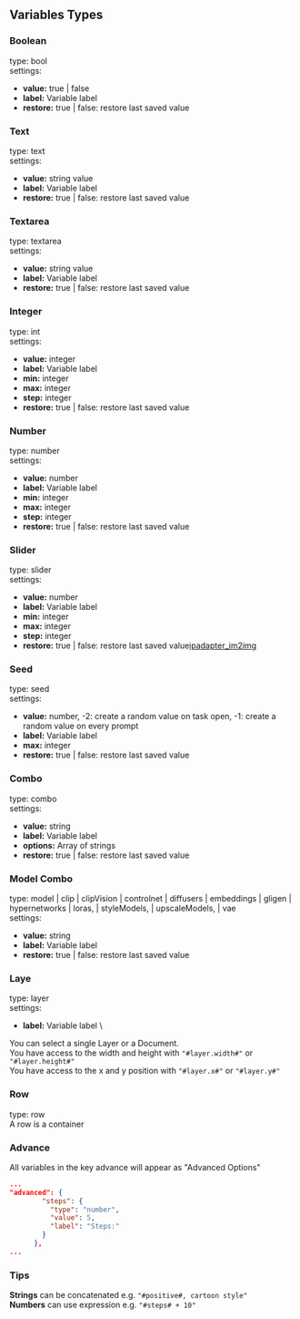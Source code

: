 ## Variables Types

### Boolean
type: bool \
settings: 
- **value:** true | false
- **label:** Variable label
- **restore:** true | false: restore last saved value

### Text
type: text \
settings:
- **value:** string value
- **label:** Variable label
- **restore:** true | false: restore last saved value

### Textarea
type: textarea \
settings:
- **value:** string value
- **label:** Variable label
- **restore:** true | false: restore last saved value

### Integer
type: int \
settings:
- **value:** integer
- **label:** Variable label
- **min:** integer
- **max:** integer
- **step:** integer
- **restore:** true | false: restore last saved value

### Number
type: number \
settings:
- **value:** number
- **label:** Variable label
- **min:** integer
- **max:** integer
- **step:** integer
- **restore:** true | false: restore last saved value

### Slider
type: slider \
settings:
- **value:** number
- **label:** Variable label
- **min:** integer
- **max:** integer
- **step:** integer
- **restore:** true | false: restore last saved value[ipadapter_im2img](..%2Fplugin%2Ftasks%2Fipadapter%2Fipadapter_im2img)

### Seed
type: seed \
settings:
- **value:** number, -2: create a random value on task open, -1: create a random value on every prompt
- **label:** Variable label
- **max:** integer
- **restore:** true | false: restore last saved value

### Combo
type: combo \
settings:
- **value:** string
- **label:** Variable label
- **options:** Array of strings
- **restore:** true | false: restore last saved value

### Model Combo
type: model | clip | clipVision | controlnet | diffusers | embeddings | gligen | hypernetworks | loras, | styleModels, | upscaleModels, | vae \
settings: 
- **value:** string
- **label:** Variable label
- **restore:** true | false: restore last saved value

### Laye
type: layer \
settings:
- **label:** Variable label \

You can select a single Layer or a Document. \
You have access to the width and height with `"#layer.width#"` or `"#layer.height#"` \
You have access to the x and y position with `"#layer.x#"` or `"#layer.y#"`

### Row
type: row \
A row is a container

### Advance
All variables in the key advance will appear as "Advanced Options"

```json
...
"advanced": {
        "steps": {
          "type": "number",
          "value": 5,
          "label": "Steps:"
        }
      },
...
```

### Tips
**Strings** can be concatenated e.g. `"#positive#, cartoon style"`\
**Numbers** can use expression e.g. `"#steps# + 10"`
